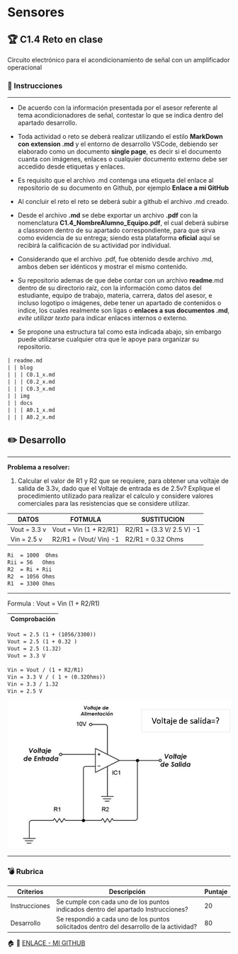 # Sensores
## :trophy: C1.4 Reto en clase

Circuito electrónico para el acondicionamiento de señal con un amplificador operacional

### :blue_book: Instrucciones

___

- De acuerdo con la información presentada por el asesor referente al tema acondicionadores de señal, contestar lo que se indica dentro del apartado desarrollo.

- Toda actividad o reto se deberá realizar utilizando el estilo **MarkDown con extension .md** y el entorno de desarrollo VSCode, debiendo ser elaborado como un documento **single page**, es decir si el documento cuanta con imágenes, enlaces o cualquier documento externo debe ser accedido desde etiquetas y enlaces.
- Es requisito que el archivo .md contenga una etiqueta del enlace al repositorio de su documento en Github, por ejemplo **Enlace a mi GitHub**
- Al concluir el reto el reto se deberá subir a github el archivo .md creado.
- Desde el archivo **.md** se debe exportar un archivo **.pdf** con la nomenclatura **C1.4_NombreAlumno_Equipo.pdf**, el cual deberá subirse a classroom dentro de su apartado correspondiente, para que sirva como evidencia de su entrega; siendo esta plataforma **oficial** aquí se recibirá la calificación de su actividad por individual.
- Considerando que el archivo .pdf, fue obtenido desde archivo .md, ambos deben ser idénticos y mostrar el mismo contenido.
- Su repositorio ademas de que debe contar con un archivo **readme**.md dentro de su directorio raíz, con la información como datos del estudiante, equipo de trabajo, materia, carrera, datos del asesor, e incluso logotipo o imágenes, debe tener un apartado de contenidos o indice, los cuales realmente son ligas o **enlaces a sus documentos .md**, _evite utilizar texto_ para indicar enlaces internos o externo.
- Se propone una estructura tal como esta indicada abajo, sin embargo puede utilizarse cualquier otra que le apoye para organizar su repositorio.

```  
| readme.md
| | blog
| | | C0.1_x.md
| | | C0.2_x.md
| | | C0.3_x.md
| | img
| | docs
| | | A0.1_x.md
| | | A0.2_x.md
```


## :pencil2: Desarrollo

___

**Problema a resolver:**

1. Calcular el valor de R1 y R2 que se requiere, para obtener una voltaje de salida de 3.3v, dado que el Voltaje de entrada es de 2.5v? Explique el procedimiento utilizado para realizar el calculo y considere valores comerciales para las resistencias que se considere utilizar.

 DATOS  | FOTMULA   | SUSTITUCION 
--------|-------|----------|
Vout = 3.3 v |  Vout = Vin (1 + R2/R1) |  R2/R1 = (3.3 V/ 2.5 V) -1 
Vin = 2.5 v | R2/R1 = (Vout/ Vin) -1  |  R2/R1 = 0.32 Ohms 

    Ri  = 1000  Ohms 
    Rii = 56   Ohms 
    R2  = Ri + Rii
    R2  = 1056 Ohms 
    R1  = 3300 Ohms 
-------
Formula : Vout = Vin (1 + R2/R1) 

Comprobación |
------| 
    Vout = 2.5 (1 + (1056/3300))
    Vout = 2.5 (1 + 0.32 )
    Vout = 2.5 (1.32)
    Vout = 3.3 V

    Vin = Vout / (1 + R2/R1)
    Vin = 3.3 V / ( 1 + (0.32Ohms))
    Vin = 3.3 / 1.32 
    Vin = 2.5 V




![Acondicionador_de_senal_AmOp](../IMG/C1.x_CircuitoAcondicionadorAmOP.png)

___

### :bomb: Rubrica

| Criterios     | Descripción                                                                                  | Puntaje |
| ------------- | -------------------------------------------------------------------------------------------- | ------- |
| Instrucciones | Se cumple con cada uno de los puntos indicados dentro del apartado Instrucciones?            | 20 |
| Desarrollo    | Se respondió a cada uno de los puntos solicitados dentro del desarrollo de la actividad?     | 80      |

:house: :open_file_folder: [ENLACE - MI GITHUB](https://github.com/Villalobos39/SISTEMAS-PROGRAMABLES.git )